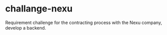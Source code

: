 # challange-nexu
Requirement challenge for the contracting process with the Nexu company, develop a backend.
